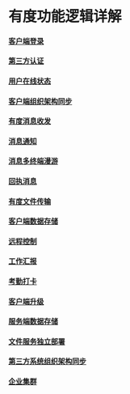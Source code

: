 # 有度功能逻辑详解


#### [客户端登录](admin/functions/login)

#### [第三方认证](admin/functions/第三方认证)

#### [用户在线状态](admin/functions/status)

#### [客户端组织架构同步](admin/functions/客户端组织架构同步)

#### [有度消息收发](admin/functions/消息收发)

#### [消息通知](admin/functions/消息通知)

#### [消息多终端漫游](admin/functions/消息多终端漫游)

#### [回执消息](admin/functions/回执消息)

#### [有度文件传输](admin/functions/文件传输)

#### [客户端数据存储](admin/functions/客户端数据存储)

#### [远程控制](admin/functions/远程控制)

#### [工作汇报](admin/functions/工作汇报)

#### [考勤打卡](admin/functions/考勤打卡)

#### [客户端升级](admin/functions/客户端升级)

#### [服务端数据存储](admin/functions/服务端数据存储)

#### [文件服务独立部署](admin/functions/filesvrdeploy)

#### [第三方系统组织架构同步](admin/functions/第三方系统组织架构同步)

#### [企业集群](admin/functions/企业集群)